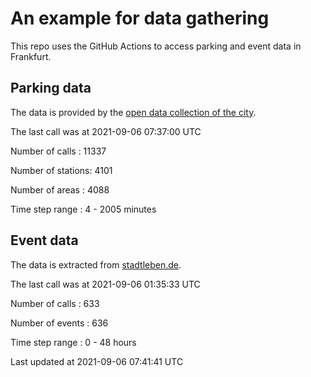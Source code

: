 # An example for data gathering

This repo uses the GitHub Actions to access parking and event data in Frankfurt.

## Parking data
The data is provided by the [open data collection of the city](https://www.offenedaten.frankfurt.de/).

The last call was at 2021-09-06 07:37:00 UTC

Number of calls   : 11337

Number of stations:  4101

Number of areas   :  4088

Time step range   :     4 -  2005 minutes


## Event data
The data is extracted from [stadtleben.de](https://stadtleben.de/frankfurt/).

The last call was at 2021-09-06 01:35:33 UTC

Number of calls   : 633

Number of events  : 636

Time step range   :   0 -  48 hours


Last updated at 2021-09-06 07:41:41 UTC
